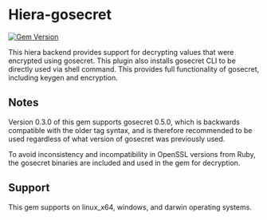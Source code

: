 # Hiera-gosecret

[![Gem Version](https://badge.fury.io/rb/hiera-gosecret.svg)](http://badge.fury.io/rb/hiera-gosecret)

This hiera backend provides support for decrypting values that were encrypted using gosecret.
This plugin also installs gosecret CLI to be directly used via shell command. This provides full functionality of gosecret, including keygen and encryption.

## Notes

Version 0.3.0 of this gem supports gosecret 0.5.0, which is backwards compatible with the older tag syntax, and is therefore recommended to be used regardless of what version of gosecret was previously used.

To avoid inconsistency and incompatibility in OpenSSL versions from Ruby, the gosecret binaries are included and used in the gem for decryption.

## Support

This gem supports on linux_x64, windows, and darwin operating systems.
